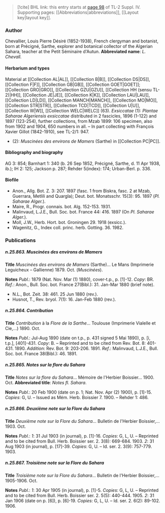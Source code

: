 > [!cite] BHL link: this entry starts at [page 98](https://www.biodiversitylibrary.org/page/33265775) of TL-2 Suppl. IV.
> Supporting pages: [[Abbreviations|abbreviations]], [[Layout key|layout key]].

### Author

Chevallier, Louis Pierre Désiré (1852-1938), French clergyman and botanist, born at Précigné, Sarthe, explorer and botanical collector of the Algerian Sahara, teacher at the Petit Séminaire d'Autun. 
**Abbreviated name**: *L. Chevall.*

#### Herbarium and types

Material at [[Collection AL|AL]], [[Collection B|B]], [[Collection DS|DS]], [[Collection F|F]], [[Collection GB|GB]], [[Collection GOET|GOET]]; [[Collection GRO|GRO]], [[Collection GZU|GZU]], [[Collection HH (sensu TL-2)|HH]], [[Collection JE|JE]], [[Collection K|K]], [[Collection LAU|LAU]], [[Collection LD|LD]], [[Collection MANCH|MANCH]], [[Collection MO|MO]], [[Collection STR|STR]], [[Collection TCD|TCD]], [[Collection U|U]], [[Collection W|W]], [[Collection WELC|WELC]] (63).
*Exsiccatae* (1): *Plantae Saharae Algeriensis exsiccatae* distributed in 2 fascicles, 1896 (1-122) and 1897 (123-254), further collections, from Mzab 1899: 106 specimen, also from 1902 and 1904, 650 numbers in all. – In part collecting with François Xavier Gillot (1842-1910), see TL-2/1: 947.
- (2): *Muscinées des environs de Mamers* (Sarthe) in [[Collection PC|PC]].

#### Bibliography and biography

AG 3: 854; Barnhart 1: 340 (b. 26 Sep 1852, Précigné, Sarthe, d. 11 Apr 1938, ib.); IH 2: 125; Jackson p. 287; Rehder 5(index): 174; Urban-Berl. p. 336.

#### Biofile

- Anon., Allg. Bot. Z. 3: 207. 1897 (fasc. 1 from Biskra, fasc. 2 at Mzab, Guerrara, Metlili and Quargla); Deut. bot. Monatsschr. 15(3): 95. 1897 (*Pl. Saharae Alger.*).
- Maire, R., Progr. connais. bot. Alg. 152-153. 1931.
- Malinvaud, L.J.E., Bull. Soc. bot. France 44: 416. 1897 (On *Pl. Saharae Alger.*).
- Moll, J.W., Herb. Hort. bot. Groningen 29. 1918 (exsicc.).
- Wagenitz, G., Index coll. princ. herb. Gotting. 36. 1982.

### Publications

##### n.25.863. Muscinées des environs de Mamers

**Title**
*Muscinées des environs de Mamers* (Sarthe)... Le Mans (Imprimerie Leguicheux – Gallienne) 1879. Oct. (*Muscinées*).

**Notes**
*Publ*.: 1879 (Nat. Nov. Mar (1) 1880), cover-t.p., p. \[1\]-12. *Copy*: BR.
*Ref*.: Anon., Bull. Soc. bot. France 27(Bibl.): 31. Jan-Mar 1880 (brief note).
- N.L., Bot. Zeit. 38: 461. 25 Jun 1880 (rev.).
- Husnot, T., Rev. bryol. 7(1): 16. Jan-Feb 1880 (rev.).

##### n.25.864. Contribution

**Title**
*Contribution* à la *Flore de la Sarthe*... Toulouse (Imprimerie Vialelle et Cie,...) 1890. Oct.

**Notes**
*Publ*.: Jul-Aug 1890 (date on t.p., p. 431 signed 5 Mai 1890), p. \[i, t.p.\], \[401\]-431. *Copy*: B. – Reprinted and to be cited from Rev. Bot. 8: 401-431. 1890.
*Addition*: Rev. Bot. 9: 203-206. 1891.
*Ref*.: Malinvaud, L.J.E., Bull. Soc. bot. France 38(Bibl.): 46. 1891.

##### n.25.865. Notes sur la flore du Sahara

**Title**
*Notes sur la flore du Sahara*... Mémoire de l'Herbier Boissier... 1900. Oct.
**Abbreviated title**: *Notes fl. Sahara*.

**Notes**
*Publ*.: 20 Feb 1900 (date on p. 1; Nat. Nov. Apr (2) 1900), p. \[1\]-15. *Copies*: G, U. – Issued as Mém. Herb. Boissier 7. 1900. – Rehder 1: 486.

##### n.25.866. Deuxième note sur la Flore du Sahara

**Title**
*Deuxième note sur la Flore du Sahara*... Bulletin de l'Herbier Boissier,... 1903. Oct.

**Notes**
*Publ*.: *1*: 31 Jul 1903 (in journal), p. \[1\]-16. *Copies*: G, L, U. – Reprinted and to be cited from Bull. Herb. Boissier ser. 2. 3(8): 669-684. 1903.
*2*: 31 Aug 1903 (in journal), p. \[17\]-39. *Copies*: G, U. – Id. ser. 2. 3(9): 757-779. 1903.

##### n.25.867. Troisième note sur la Flore du Sahara

**Title**
*Troisième note sur la Flore du Sahara*... Bulletin de l'Herbier Boissier,... 1905-1906. Oct.

**Notes**
*Publ*.: *1*: 30 Apr 1905 (in journal), p. \[1\]-5. *Copies*: G, L, U. – Reprinted and to be cited from Bull. Herb. Boissier ser. 2. 5(5): 440-444. 1905.
*2*: 31 Jan 1906 (date on p. \[6\]), p. \[6\]-19. *Copies*: G, L, U. – Id. ser. 2. 6(2): 89-102. 1906.

